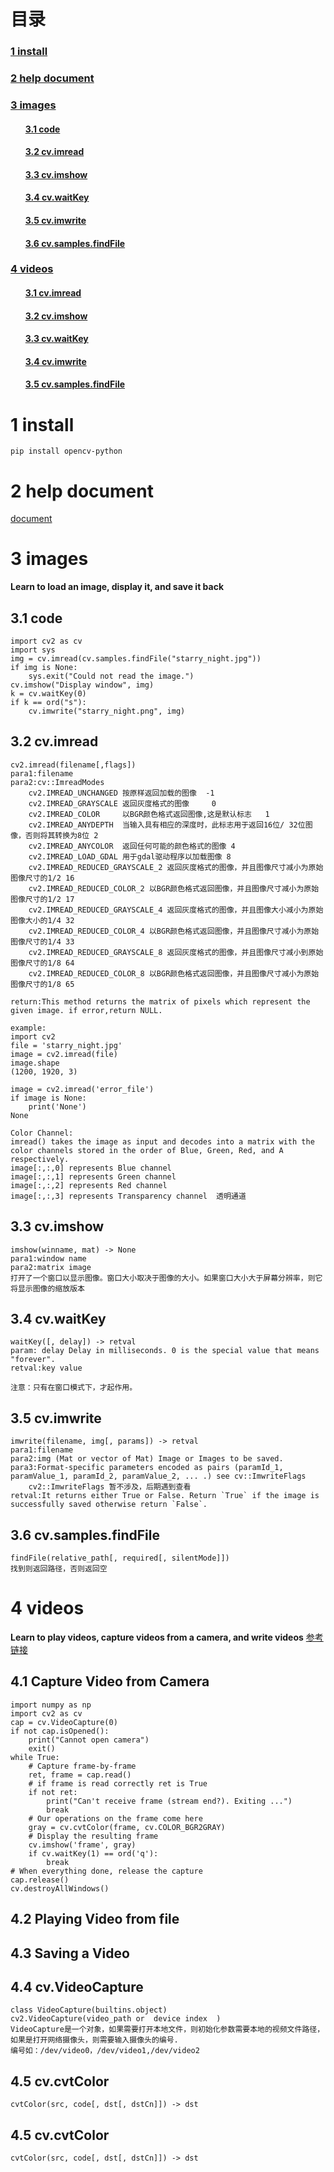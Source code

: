 # 目录
<h3><a href="#title1">1 install</a> </h3>
<h3><a href="#title2">2 help document</a> </h3>
<h3><a href="#title3">3 images</a> </h3>
		<h4><ul><a href="#title3.1">3.1 code </a> </h4>
		<h4><ul><a href="#title3.2">3.2 cv.imread </a> </h4>
		<h4><ul><a href="#title3.3">3.3 cv.imshow</a> </h4>
		<h4><ul><a href="#title3.4">3.4 cv.waitKey</a> </h4>
		<h4><ul><a href="#title3.5">3.5 cv.imwrite</a> </h4>
		<h4><ul><a href="#title3.6">3.6 cv.samples.findFile</a> </h4>
<h3><a href="#title4">4 videos</a> </h3>
		<h4><ul><a href="#title4.1">3.1 cv.imread </a> </h4>
		<h4><ul><a href="#title4.2">3.2 cv.imshow</a> </h4>
		<h4><ul><a href="#title4.3">3.3 cv.waitKey</a> </h4>
		<h4><ul><a href="#title4.4">3.4 cv.imwrite</a> </h4>
		<h4><ul><a href="#title4.5">3.5 cv.samples.findFile</a> </h4>

		
<div style="page-break-after:always"></div>

  <h1 id="title1">1 install</h1>  

```
pip install opencv-python
```
 <h1 id="title2">2 help document </h1>  
 
[document](https://docs.opencv.org/master/d0/de3/tutorial_py_intro.html)

<h1 id="title3">3 images </h1>  

**Learn to load an image, display it, and save it back**

<h2 id="title3.1">3.1 code </h2>  

```
import cv2 as cv
import sys
img = cv.imread(cv.samples.findFile("starry_night.jpg"))
if img is None:
    sys.exit("Could not read the image.")
cv.imshow("Display window", img)
k = cv.waitKey(0)
if k == ord("s"):
    cv.imwrite("starry_night.png", img)
```

<h2 id="title3.2">3.2 cv.imread </h2>  

```
cv2.imread(filename[,flags])
para1:filename
para2:cv::ImreadModes
	cv2.IMREAD_UNCHANGED 按原样返回加载的图像  -1
	cv2.IMREAD_GRAYSCALE 返回灰度格式的图像     0
	cv2.IMREAD_COLOR     以BGR颜色格式返回图像,这是默认标志   1
	cv2.IMREAD_ANYDEPTH  当输入具有相应的深度时，此标志用于返回16位/ 32位图像，否则将其转换为8位 2
	cv2.IMREAD_ANYCOLOR  返回任何可能的颜色格式的图像 4
	cv2.IMREAD_LOAD_GDAL 用于gdal驱动程序以加载图像 8
	cv2.IMREAD_REDUCED_GRAYSCALE_2 返回灰度格式的图像，并且图像尺寸减小为原始图像尺寸的1/2 16
	cv2.IMREAD_REDUCED_COLOR_2 以BGR颜色格式返回图像，并且图像尺寸减小为原始图像尺寸的1/2 17
	cv2.IMREAD_REDUCED_GRAYSCALE_4 返回灰度格式的图像，并且图像大小减小为原始图像大小的1/4 32
	cv2.IMREAD_REDUCED_COLOR_4 以BGR颜色格式返回图像，并且图像尺寸减小为原始图像尺寸的1/4 33
	cv2.IMREAD_REDUCED_GRAYSCALE_8 返回灰度格式的图像，并且图像尺寸减小到原始图像尺寸的1/8 64
	cv2.IMREAD_REDUCED_COLOR_8 以BGR颜色格式返回图像，并且图像尺寸减小为原始图像尺寸的1/8 65
	
return:This method returns the matrix of pixels which represent the given image. if error,return NULL.

example:
import cv2
file = 'starry_night.jpg'
image = cv2.imread(file)
image.shape
(1200, 1920, 3)

image = cv2.imread('error_file')
if image is None:
	print('None')
None

Color Channel:
imread() takes the image as input and decodes into a matrix with the color channels stored in the order of Blue, Green, Red, and A respectively.  
image[:,:,0] represents Blue channel  
image[:,:,1] represents Green channel  
image[:,:,2] represents Red channel  
image[:,:,3] represents Transparency channel  透明通道
```

<h2 id="title3.3">3.3 cv.imshow </h2>  

```
imshow(winname, mat) -> None
para1:window name
para2:matrix image
打开了一个窗口以显示图像。窗口大小取决于图像的大小。如果窗口大小大于屏幕分辨率，则它将显示图像的缩放版本
```
<h2 id="title3.4">3.4 cv.waitKey</h2>  

```
waitKey([, delay]) -> retval
param: delay Delay in milliseconds. 0 is the special value that means "forever".
retval:key value

注意：只有在窗口模式下，才起作用。
```
<h2 id="title3.5">3.5 cv.imwrite</h2>  

```
imwrite(filename, img[, params]) -> retval
para1:filename
para2:img (Mat or vector of Mat) Image or Images to be saved.
para3:Format-specific parameters encoded as pairs (paramId_1, paramValue_1, paramId_2, paramValue_2, ... .) see cv::ImwriteFlags
	cv2::ImwriteFlags 暂不涉及，后期遇到查看
retval:It returns either True or False. Return `True` if the image is successfully saved otherwise return `False`.
```

<h2 id="title3.6">3.6 cv.samples.findFile </h2>  

```
findFile(relative_path[, required[, silentMode]])
找到则返回路径，否则返回空
```

<h1 id="title4">4 videos </h1>  

**Learn to play videos, capture videos from a camera, and write videos**
[参考链接](https://docs.opencv.org/master/dd/d43/tutorial_py_video_display.html)

<h2 id="title4.1">4.1 Capture Video from Camera </h2>  

```
import numpy as np
import cv2 as cv
cap = cv.VideoCapture(0)
if not cap.isOpened():
    print("Cannot open camera")
    exit()
while True:
    # Capture frame-by-frame
    ret, frame = cap.read()
    # if frame is read correctly ret is True
    if not ret:
        print("Can't receive frame (stream end?). Exiting ...")
        break
    # Our operations on the frame come here
    gray = cv.cvtColor(frame, cv.COLOR_BGR2GRAY)
    # Display the resulting frame
    cv.imshow('frame', gray)
    if cv.waitKey(1) == ord('q'):
        break
# When everything done, release the capture
cap.release()
cv.destroyAllWindows()
```


<h2 id="title4.2">4.2 Playing Video from file </h2>  
<h2 id="title4.3">4.3 Saving a Video </h2>  

<h2 id="title4.4">4.4 cv.VideoCapture </h2>  

```
class VideoCapture(builtins.object)
cv2.VideoCapture(video_path or  device index  )
VideoCapture是一个对象，如果需要打开本地文件，则初始化参数需要本地的视频文件路径，如果是打开网络摄像头，则需要输入摄像头的编号.
编号如：/dev/video0，/dev/video1,/dev/video2

```

<h2 id="title4.5">4.5 cv.cvtColor </h2>  

```
cvtColor(src, code[, dst[, dstCn]]) -> dst

```

<h2 id="title4.5">4.5 cv.cvtColor </h2>  

```
cvtColor(src, code[, dst[, dstCn]]) -> dst

```








<!--stackedit_data:
eyJoaXN0b3J5IjpbNzM1MDA1MjcsLTE3OTkxMDg1NzgsLTE2Nj
AxMjUwMTcsLTEzODAxNjM0MDAsLTE3ODkzMTc3NTgsLTExNDQy
MzkwNTMsLTY5MDU1Njc1MiwtMTc0MTM3NTU4MCw2NzA4Nzg0MT
IsLTE2Mzg3NjE0NTEsMTkwMzIxMjczNCwxOTA0NzMzNzcsLTEy
MTA4MDUxNzYsLTQ5NTU1MzgwNF19
-->